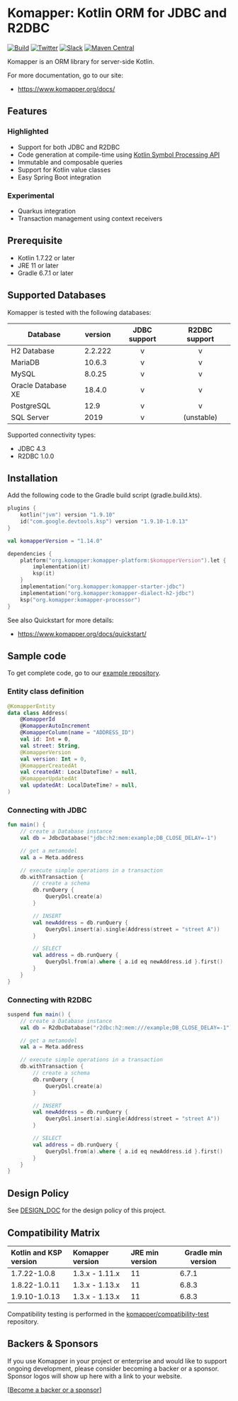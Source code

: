Komapper: Kotlin ORM for JDBC and R2DBC
========================================

[![Build](https://github.com/komapper/komapper/actions/workflows/build.yml/badge.svg)](https://github.com/komapper/komapper/actions/workflows/build.yml)
[![Twitter](https://img.shields.io/badge/News-@komapper-0071BC.svg?style=flat&logo=twitter)](https://twitter.com/komapper)
[![Slack](https://img.shields.io/badge/Chat-%23komapper-yellow.svg?style=flat&logo=slack)](https://kotlinlang.slack.com/messages/komapper/)
[![Maven Central](https://img.shields.io/maven-central/v/org.komapper/komapper-platform)](https://search.maven.org/artifact/org.komapper/komapper-platform)

Komapper is an ORM library for server-side Kotlin.

For more documentation, go to our site:  
- https://www.komapper.org/docs/

## Features

### Highlighted

- Support for both JDBC and R2DBC
- Code generation at compile-time using [Kotlin Symbol Processing API](https://github.com/google/ksp)
- Immutable and composable queries
- Support for Kotlin value classes
- Easy Spring Boot integration

### Experimental

- Quarkus integration
- Transaction management using context receivers

## Prerequisite

- Kotlin 1.7.22 or later
- JRE 11 or later
- Gradle 6.7.1 or later

## Supported Databases

Komapper is tested with the following databases:

| Database           | version | JDBC support | R2DBC support |
|--------------------|---------|:------------:|:-------------:|
| H2 Database        | 2.2.222 |      v       |       v       |
| MariaDB            | 10.6.3  |      v       |       v       |
| MySQL              | 8.0.25  |      v       |       v       |
| Oracle Database XE | 18.4.0  |      v       |       v       |
| PostgreSQL         | 12.9    |      v       |       v       |
| SQL Server         | 2019    |      v       |  (unstable)   |

Supported connectivity types:

- JDBC 4.3
- R2DBC 1.0.0

## Installation

Add the following code to the Gradle build script (gradle.build.kts).

```kotlin
plugins {
    kotlin("jvm") version "1.9.10"
    id("com.google.devtools.ksp") version "1.9.10-1.0.13"
}

val komapperVersion = "1.14.0"

dependencies {
    platform("org.komapper:komapper-platform:$komapperVersion").let {
        implementation(it)
        ksp(it)
    }
    implementation("org.komapper:komapper-starter-jdbc")
    implementation("org.komapper:komapper-dialect-h2-jdbc")
    ksp("org.komapper:komapper-processor")
}
```

See also Quickstart for more details:

- https://www.komapper.org/docs/quickstart/

## Sample code

To get complete code, go to our [example repository](https://github.com/komapper/komapper-examples).

### Entity class definition

```kotlin
@KomapperEntity
data class Address(
    @KomapperId
    @KomapperAutoIncrement
    @KomapperColumn(name = "ADDRESS_ID")
    val id: Int = 0,
    val street: String,
    @KomapperVersion
    val version: Int = 0,
    @KomapperCreatedAt
    val createdAt: LocalDateTime? = null,
    @KomapperUpdatedAt
    val updatedAt: LocalDateTime? = null,
)
```

### Connecting with JDBC

```kotlin
fun main() {
    // create a Database instance
    val db = JdbcDatabase("jdbc:h2:mem:example;DB_CLOSE_DELAY=-1")

    // get a metamodel
    val a = Meta.address

    // execute simple operations in a transaction
    db.withTransaction {
        // create a schema
        db.runQuery {
            QueryDsl.create(a)
        }

        // INSERT
        val newAddress = db.runQuery {
            QueryDsl.insert(a).single(Address(street = "street A"))
        }

        // SELECT
        val address = db.runQuery {
            QueryDsl.from(a).where { a.id eq newAddress.id }.first()
        }
    }
}
```

### Connecting with R2DBC
```kotlin
suspend fun main() {
    // create a Database instance
    val db = R2dbcDatabase("r2dbc:h2:mem:///example;DB_CLOSE_DELAY=-1")

    // get a metamodel
    val a = Meta.address

    // execute simple operations in a transaction
    db.withTransaction {
        // create a schema
        db.runQuery {
            QueryDsl.create(a)
        }

        // INSERT
        val newAddress = db.runQuery {
            QueryDsl.insert(a).single(Address(street = "street A"))
        }

        // SELECT
        val address = db.runQuery {
            QueryDsl.from(a).where { a.id eq newAddress.id }.first()
        }
    }
}
```

## Design Policy

See [DESIGN_DOC](DESIGN_DOC.md) for the design policy of this project.

## Compatibility Matrix

| Kotlin and KSP version | Komapper version | JRE min version | Gradle min version |
|:-----------------------|:-----------------|:----------------|--------------------|
| 1.7.22-1.0.8           | 1.3.x - 1.11.x   | 11              | 6.7.1              |
| 1.8.22-1.0.11          | 1.3.x - 1.13.x   | 11              | 6.8.3              |
| 1.9.10-1.0.13          | 1.3.x - 1.13.x   | 11              | 6.8.3              |

Compatibility testing is performed in the [komapper/compatibility-test](https://github.com/komapper/compatibility-test/) repository.

## Backers & Sponsors

If you use Komapper in your project or enterprise and would like to support ongoing development, please consider becoming a backer or a sponsor.
Sponsor logos will show up here with a link to your website.

[[Become a backer or a sponsor](https://opencollective.com/komapper#category-CONTRIBUTE)]